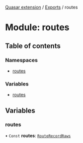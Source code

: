 [Quasar extension](../index.md) / [Exports](../modules.md) / routes

# Module: routes

## Table of contents

### Namespaces

- [routes](routes.routes-1.md)

### Variables

- [routes](routes.md#routes)

## Variables

### routes

• `Const` **routes**: [`RouteRecordRaws`](routes.routes-1.md#routerecordraws)
